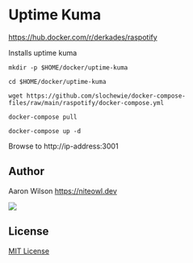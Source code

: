 # Uptime Kuma
https://hub.docker.com/r/derkades/raspotify

Installs uptime kuma

```
mkdir -p $HOME/docker/uptime-kuma
```
```
cd $HOME/docker/uptime-kuma
```
```
wget https://github.com/slochewie/docker-compose-files/raw/main/raspotify/docker-compose.yml
```
```
docker-compose pull
```
```
docker-compose up -d
```

Browse to http://ip-address:3001

## Author

Aaron Wilson <https://niteowl.dev>

[![](https://cdn.buymeacoffee.com/buttons/default-blue.png)](https://www.buymeacoffee.com/slochewie)

## License

[MIT License](./LICENSE)